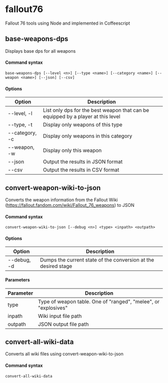 # fallout76
Fallout 76 tools using Node and implemented in Coffeescript

## base-weapons-dps
Displays base dps for all weapons

#### Command syntax

    base-weapons-dps [--level <n>] [--type <name>] [--category <name>] [--weapon <name>] [--json] [--csv]

#### Options

| Option         | Description |
|----------------|-------------|
| --level, -l    | List only dps for the best weapon that can be equipped by a player at this level |
| --type, -t     | Display only weapons of this type |
| --category, -c | Display only weapons in this category |
| --weapon, -w   | Display only this weapon |
| --json         | Output the results in JSON format |
| --csv          | Output the results in CSV format |

## convert-weapon-wiki-to-json
Converts the weapon information from the Fallout Wiki (https://fallout.fandom.com/wiki/Fallout_76_weapons) to JSON

#### Command syntax

    convert-weapon-wiki-to-json [--debug <n>] <type> <inpath> <outpath>

#### Options

| Option         | Description |
|----------------|-------------|
| --debug, -d    | Dumps the current state of the conversion at the desired stage |

#### Parameters

| Parameter | Description |
|-----------|-------------|
| type      | Type of weapon table. One of "ranged", "melee", or "explosives" |
| inpath    | Wiki input file path |
| outpath   | JSON output file path |

## convert-all-wiki-data
Converts all wiki files using convert-weapon-wiki-to-json

#### Command syntax

    convert-all-wiki-data
